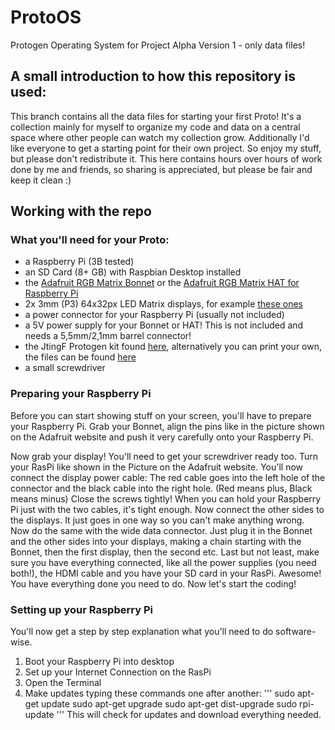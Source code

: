 # ProtoOS
Protogen Operating System for Project Alpha Version 1 - only data files!

## A small introduction to how this repository is used:
This branch contains all the data files for starting your first Proto! It's a collection mainly for myself to organize my code and data on a central space where other people can watch my collection grow. 
Additionally I'd like everyone to get a starting point for their own project. So enjoy my stuff, but please don't redistribute it. This here contains hours over hours of work done by me and friends, so sharing is appreciated, but please be fair and keep it clean :)

## Working with the repo
### What you'll need for your Proto:
- a Raspberry Pi (3B tested)
- an SD Card (8+ GB) with Raspbian Desktop installed
- the [Adafruit RGB Matrix Bonnet](https://www.adafruit.com/product/3211) or the [Adafruit RGB Matrix HAT for Raspberry Pi](https://www.adafruit.com/product/2345)
- 2x 3mm (P3) 64x32px LED Matrix displays, for example [these ones](https://www.adafruit.com/product/2279)
- a power connector for your Raspberry Pi (usually not included)
- a 5V power supply for your Bonnet or HAT! This is not included and needs a 5,5mm/2,1mm barrel connector!
- the JtingF Protogen kit found [here](https://www.etsy.com/listing/1006039713/cm1-protogen-kit-no-electronics-slafdm), alternatively you can print your own, the files can be found [here](https://www.patreon.com/JtingF)
- a small screwdriver

### Preparing your Raspberry Pi
Before you can start showing stuff on your screen, you'll have to prepare your Raspberry Pi. Grab your Bonnet, align the pins like in the picture shown on the Adafruit website and push it very carefully onto your Raspberry Pi.

Now grab your display! You'll need to get your screwdriver ready too. Turn your RasPi like shown in the Picture on the Adafruit website. You'll now connect the display power cable: The red cable goes into the left hole of the connector and the black cable into the right hole. (Red means plus, Black means minus) Close the screws tightly! When you can hold your Raspberry Pi just with the two cables, it's tight enough. Now connect the other sides to the displays. It just goes in one way so you can't make anything wrong. Now do the same with the wide data connector. Just plug it in the Bonnet and the other sides into your displays, making a chain starting with the Bonnet, then the first display, then the second etc. Last but not least, make sure you have everything connected, like all the power supplies (you need both!), the HDMI cable and you have your SD card in your RasPi.
Awesome! You have everything done you need to do. Now let's start the coding!

### Setting up your Raspberry Pi
You'll now get a step by step explanation what you'll need to do software-wise. 
1. Boot your Raspberry Pi into desktop
2. Set up your Internet Connection on the RasPi
3. Open the Terminal
4. Make updates typing these commands one after another:
'''
sudo apt-get update
sudo apt-get upgrade
sudo apt-get dist-upgrade
sudo rpi-update
'''
This will check for updates and download everything needed.
